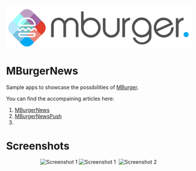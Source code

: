 <p align="center" >
<img src="https://raw.githubusercontent.com/Mumble-SRL/MBurger-iOS/master/Images/logo.png" alt="MBurger Logo" title="MBurger Logo">
</p>

# MBurgerNews

Sample apps to showcase the possibilities of [MBurger](https://web.mburger.cloud/).


You can find the accompaining articles here:  

1. [MBurgerNews](https://web.mburger.cloud/article/mburger-samples-news)
2. [MBurgerNewsPush](https://web.mburger.cloud/article/mburger-samples-push-notifications)
3. 

# Screenshots
<p align="center">
<img src="https://raw.githubusercontent.com/Mumble-SRL/MBurger-Samples/master/iOS/3.%20MBurgerNewsEvidence/Images/Screenshot1.png" alt="Screenshot 1" title="Screenshot 1" width="250">
<img src="https://raw.githubusercontent.com/Mumble-SRL/MBurger-Samples/master/iOS/2.%20MBurgerNewsPush/Images/Screenshot1.png" alt="Screenshot 1" title="Screenshot 1" width="250">
<span style="display:inline-block; width: 50;"></span>
<img src="https://raw.githubusercontent.com/Mumble-SRL/MBurger-Samples/master/iOS/3.%20MBurgerNewsEvidence/Images/Screenshot2.png" alt="Screenshot 2" title="Screenshot 2" width="250">
</p>
